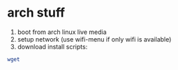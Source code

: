 # arch stuff

1)  boot from arch linux live media
2)  setup network (use wifi-menu if only wifi is available)
3) download install scripts:

```bash
wget 
```
